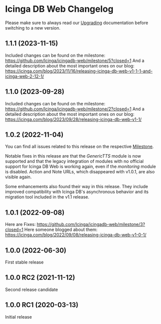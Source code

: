 # Icinga DB Web Changelog

Please make sure to always read our [Upgrading](https://icinga.com/docs/icinga-db-web/latest/doc/05-Upgrading/)
documentation before switching to a new version.

## 1.1.1 (2023-11-15)

Included changes can be found on the milestone: https://github.com/Icinga/icingadb-web/milestone/5?closed=1
And a detailed description about the most important ones on our blog: https://icinga.com/blog/2023/11/16/releasing-icinga-db-web-v1-1-1-and-icinga-web-2-12-1/

## 1.1.0 (2023-09-28)

Included changes can be found on the milestone: https://github.com/Icinga/icingadb-web/milestone/2?closed=1
And a detailed description about the most important ones on our blog: https://icinga.com/blog/2023/09/28/releasing-icinga-db-web-v1-1/

## 1.0.2 (2022-11-04)

You can find all issues related to this release on the respective [Milestone](https://github.com/Icinga/icingadb-web/milestone/4?closed=1).

Notable fixes in this release are that the *GenericTTS* module is now supported and that the legacy integration
of modules with no official support for Icinga DB Web is working again, even if the *monitoring* module is disabled.
Action and Note URLs, which disappeared with v1.0.1, are also visible again.

Some enhancements also found their way in this release. They include improved compatibility with Icinga DB's
asynchronous behavior and its migration tool included in the v1.1 release.

## 1.0.1 (2022-09-08)

Here are Fixes: https://github.com/Icinga/icingadb-web/milestone/3?closed=1
Here someone blogged about them: https://icinga.com/blog/2022/09/08/releasing-icinga-db-web-v1-0-1/

## 1.0.0 (2022-06-30)

First stable release

## 1.0.0 RC2 (2021-11-12)

Second release candidate

## 1.0.0 RC1 (2020-03-13)

Initial release
